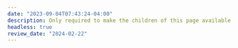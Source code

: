 ```yaml
---
date: "2023-09-04T07:43:24-04:00"
description: Only required to make the children of this page available as resources.
headless: true
review_date: "2024-02-22"
---
```

